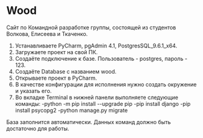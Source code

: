 # Wood
Сайт по Командной разработке группы, состоящей из студентов Волкова, Елисеева и Ткаченко.

1. Устанавливаете PyCharm, pgAdmin 4.1, PostgresSQL_9.6.1_x64.
2. Загружаете проект на свой ПК.
3. Создаёте подключение к базе. Пользователь - postgres, пароль - 123.
4. Создаёте Database с названием wood.
5. Открываете проект в PyCharm.
6. В качестве конфигурации для исполнения нужно создать окружение и указать его.
7. Во вкладке Terminal в нижней панели выполняете следующие команды:
  -python -m pip install --upgrade pip
  -pip install django
  -pip install psycopg2
  -python manage.py migrate
  
База заполнится автоматически. Данных команд должно быть достаточно для работы.

